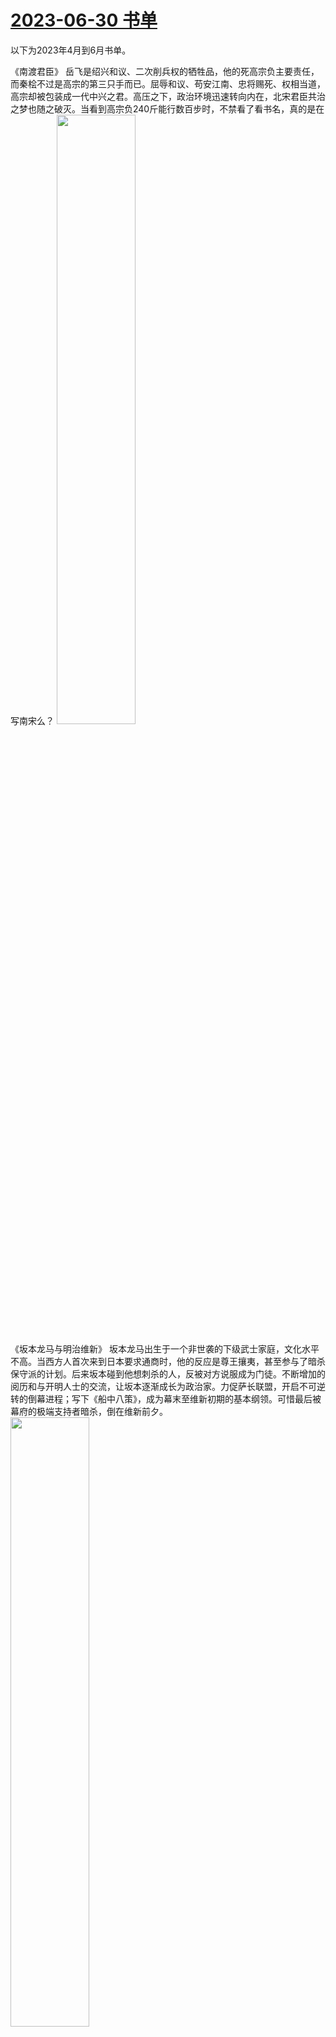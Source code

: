 # [2023-06-30 书单](https://github.com/myccnn/tuix40/issues/5)

以下为2023年4月到6月书单。

《南渡君臣》
岳飞是绍兴和议、二次削兵权的牺牲品，他的死高宗负主要责任，而秦桧不过是高宗的第三只手而已。屈辱和议、苟安江南、忠将赐死、权相当道，高宗却被包装成一代中兴之君。高压之下，政治环境迅速转向内在，北宋君臣共治之梦也随之破灭。当看到高宗负240斤能行数百步时，不禁看了看书名，真的是在写南宋么？
<img src="https://github.com/myccnn/tuix40/assets/5852024/d0ae21b3-f1f6-440c-a579-2ae3ff58cd5b" width="50%">

《坂本龙马与明治维新》
坂本龙马出生于一个非世袭的下级武士家庭，文化水平不高。当西方人首次来到日本要求通商时，他的反应是尊王攘夷，甚至参与了暗杀保守派的计划。后来坂本碰到他想刺杀的人，反被对方说服成为门徒。不断增加的阅历和与开明人士的交流，让坂本逐渐成长为政治家。力促萨长联盟，开启不可逆转的倒幕进程；写下《船中八策》，成为幕末至维新初期的基本纲领。可惜最后被幕府的极端支持者暗杀，倒在维新前夕。
<img src="https://github.com/myccnn/tuix40/assets/5852024/46c8cf70-0580-4ee2-b6c5-677a747f9bd0" width="50%">

《不合时宜的人民领袖》
看了一本书，书名直译成英文是The inappropriate leader of the people: a study about↗️↘️↗️。讲了其发家史，扩权史，并结合青少年经历以及性格特点，对未来十到十五年做预测。其中最重要的就是，作为一个被误判且胸怀大志的人，是不会把复兴最重要的一环留给继任者的。
<img src="https://github.com/myccnn/tuix40/assets/5852024/70291f0a-02af-4895-8e32-ce35c59882b8" width="50%">

《骏河城御前试合》
漫画《剑豪生死斗》画的是这本小说第一章”无名逆流”，同名动漫只拍了漫画的前半部分。小说里，剑士们把剑技磨炼到了极致，可惜藩主德川忠长是个天性残暴之徒，居然让剑士们以真剑比武。后忠长因意图谋反而遭诛，剑士的血就像水一样洒在了骏府城内的白沙上。一句话推荐，“一个人的命运，除了要靠自我的奋斗，也要考虑历史的进程“。
<img src="https://github.com/myccnn/tuix40/assets/5852024/9d6345af-709b-46d2-9b43-6775df15b057" width="50%">